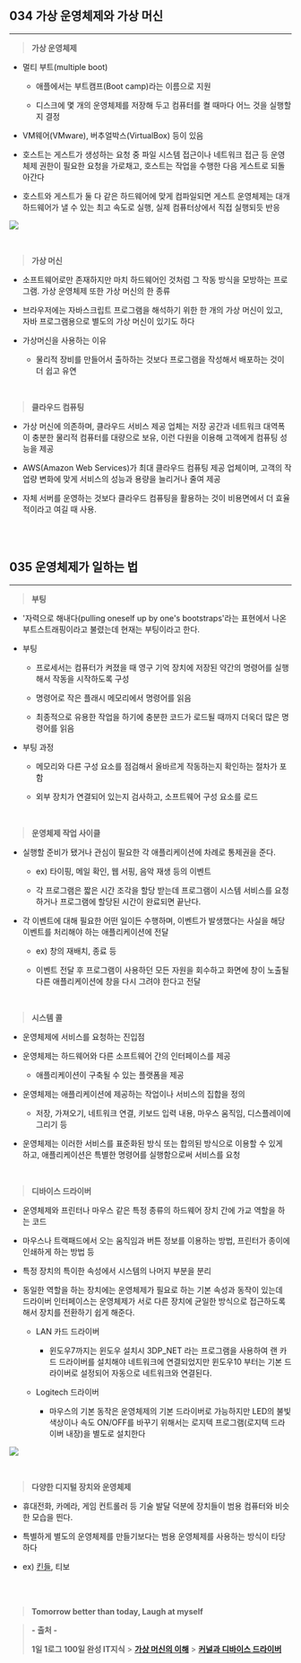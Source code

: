 ## 034 가상 운영체제와 가상 머신

---

> **가상 운영체제**

- 멀티 부트(multiple boot)

  - 애플에서는 부트캠프(Boot camp)라는 이름으로 지원

  - 디스크에 몇 개의 운영체제를 저장해 두고 컴퓨터를 켤 때마다 어느 것을 실행할지 결정

- VM웨어(VMware), 버추얼박스(VirtualBox) 등이 있음

- 호스트는 게스트가 생성하는 요청 중 파일 시스템 접근이나 네트워크 접근 등 운영체제 권한이 필요한 요청을 가로채고, 호스트는 작업을 수행한 다음 게스트로 되돌아간다

- 호스트와 게스트가 둘 다 같은 하드웨어에 맞게 컴파일되면 게스트 운영체제는 대개 하드웨어가 낼 수 있는 최고 속도로 실행, 실제 컴퓨터상에서 직접 실행되듯 반응

![](https://velog.velcdn.com/images/lilclown/post/a0d541e1-38ec-4aa5-ac15-69fd4d4cd374/image.png)

<br>

> **가상 머신**

- 소프트웨어로만 존재하지만 마치 하드웨어인 것처럼 그 작동 방식을 모방하는 프로그램. 가상 운영체제 또한 가상 머신의 한 종류

- 브라우저에는 자바스크립트 프로그램을 해석하기 위한 한 개의 가상 머신이 있고, 자바 프로그램용으로 별도의 가상 머신이 있기도 하다

- 가상머신을 사용하는 이유

  - 물리적 장비를 만들어서 출하하는 것보다 프로그램을 작성해서 배포하는 것이 더 쉽고 유연

<br>

> **클라우드 컴퓨팅**

- 가상 머신에 의존하며, 클라우드 서비스 제공 업체는 저장 공간과 네트워크 대역폭이 충분한 물리적 컴퓨터를 대량으로 보유, 이런 다원을 이용해 고객에게 컴퓨팅 성능을 제공

- AWS(Amazon Web Services)가 최대 클라우드 컴퓨팅 제공 업체이며, 고객의 작업량 변화에 맞게 서비스의 성능과 용량을 늘리거나 줄여 제공

- 자체 서버를 운영하는 것보다 클라우드 컴퓨팅을 활용하는 것이 비용면에서 더 효율적이라고 여길 때 사용.

<br><br>

## 035 운영체제가 일하는 법

---

> **부팅**

- '자력으로 해내다(pulling oneself up by one's bootstraps'라는 표현에서 나온 부트스트래핑이라고 불렸는데 현재는 부팅이라고 한다.

- 부팅

  - 프로세서는 컴퓨터가 켜졌을 때 영구 기억 장치에 저장된 약간의 명령어를 실행해서 작동을 시작하도록 구성

  - 명령어로 작은 플래시 메모리에서 명령어를 읽음

  - 최종적으로 유용한 작업을 하기에 충분한 코드가 로드될 때까지 더욱더 많은 명령어를 읽음

- 부팅 과정

  - 메모리와 다른 구성 요소를 점검해서 올바르게 작동하는지 확인하는 절차가 포함

  - 외부 장치가 연결되어 있는지 검사하고, 소프트웨어 구성 요소를 로드

<br>

> **운영체제 작업 사이클**

- 실행할 준비가 됐거나 관심이 필요한 각 애플리케이션에 차례로 통제권을 준다.

  - ex) 타이핑, 메일 확인, 웹 서핑, 음악 재생 등의 이벤트

  - 각 프로그램은 짧은 시간 조각을 할당 받는데 프로그램이 시스템 서비스를 요청하거나 프로그램에 할당된 시간이 완료되면 끝난다.

- 각 이벤트에 대해 필요한 어떤 일이든 수행하며, 이벤트가 발생했다는 사실을 해당 이벤트를 처리해야 하는 애플리케이션에 전달

  - ex) 창의 재배치, 종료 등

  - 이벤트 전달 후 프로그램이 사용하던 모든 자원을 회수하고 화면에 창이 노출될 다른 애플리케이션에 창을 다시 그려야 한다고 전달

<br>

> **시스템 콜**

- 운영체제에 서비스를 요청하는 진입점

- 운영체제는 하드웨어와 다른 소프트웨어 간의 인터페이스를 제공

  - 애플리케이션이 구축될 수 있는 플랫폼을 제공

- 운영체제는 애플리케이션에 제공하는 작업이나 서비스의 집합을 정의

  - 저장, 가져오기, 네트워크 연결, 키보드 입력 내용, 마우스 움직임, 디스플레이에 그리기 등

- 운영체제는 이러한 서비스를 표준화된 방식 또는 합의된 방식으로 이용할 수 있게 하고, 애플리케이션은 특별한 명령어를 실행함으로써 서비스를 요청

<br>

> **디바이스 드라이버**

- 운영체제와 프린터나 마우스 같은 특정 종류의 하드웨어 장치 간에 가교 역할을 하는 코드

- 마우스나 트랙패드에서 오는 움직임과 버튼 정보를 이용하는 방법, 프린터가 종이에 인쇄하게 하는 방법 등

- 특정 장치의 특이한 속성에서 시스템의 나머지 부분을 분리

- 동일한 역할을 하는 장치에는 운영체제가 필요로 하는 기본 속성과 동작이 있는데 드라이버 인터페이스는 운영체제가 서로 다른 장치에 균일한 방식으로 접근하도록 해서 장치를 전환하기 쉽게 해준다.

  - LAN 카드 드라이버

    - 윈도우7까지는 윈도우 설치시 3DP_NET 라는 프로그램을 사용하여 랜 카드 드라이버를 설치해야 네트워크에 연결되었지만 윈도우10 부터는 기본 드라이버로 설정되어 자동으로 네트워크와 연결된다.

  - Logitech 드라이버

    - 마우스의 기본 동작은 운영체제의 기본 드라이버로 가능하지만 LED의 불빛 색상이나 속도 ON/OFF를 바꾸기 위해서는 로지텍 프로그램(로지텍 드라이버 내장)을 별도로 설치한다

![](https://velog.velcdn.com/images/lilclown/post/7d8d026a-5850-4f82-9443-2788dbf465ae/image.jpg)

<br>

> **다양한 디지털 장치와 운영체제**

- 휴대전화, 카메라, 게임 컨트롤러 등 기술 발달 덕분에 장치들이 범용 컴퓨터와 비슷한 모습을 띈다.

- 특별하게 별도의 운영체제를 만들기보다는 범용 운영체제를 사용하는 방식이 타당하다

- ex) [킨들](https://namu.wiki/w/%ED%82%A8%EB%93%A4), 티보

<br><br>

> **Tomorrow better than today, Laugh at myself**

> **- 출처 -**
>
> **1일 1로그 100일 완성 IT지식** > **[가상 머신의 이해](https://www.fun-coding.org/virtualmachine.html)** > **[커널과 디바이스 드라이버](https://slidesplayer.org/slide/14831594/)**
